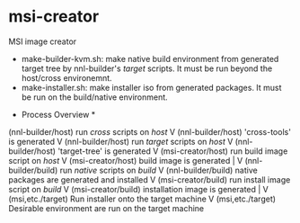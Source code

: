 msi-creator
===========

MSI image creator

- make-builder-kvm.sh: make native build environment from generated target tree by nnl-builder's *target* scripts. It must be run beyond the host/cross environemnt.
- make-installer.sh: make installer iso from generated packages. It must be run on the build/native environment.

* Process Overview *

(nnl-builder/host) run *cross* scripts on *host*
		V
(nnl-builder/host) 'cross-tools' is generated
		V
(nnl-builder/host) run *target* scripts on *host*
		V
(nnl-builder/host) 'target-tree' is generated
		V
(msi-creator/host) run build image script on *host*
		V
(msi-creator/host) build image is generated
		|
		V
(nnl-builder/build) run *native* scripts on *build*
		V
(nnl-builder/build) native packages are generated and installed
		V
(msi-creator/build) run install image script on *build*
		V
(msi-creator/build) installation image is generated
		|
		V
(msi,etc./target) Run installer onto the target machine
		V
(msi,etc./target) Desirable environment are run on the target machine
